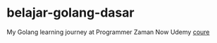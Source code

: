 # belajar-golang-dasar
My Golang learning journey at Programmer Zaman Now Udemy [coure](https://www.udemy.com/course/pemrograman-go-lang-pemula-sampai-mahir/)
